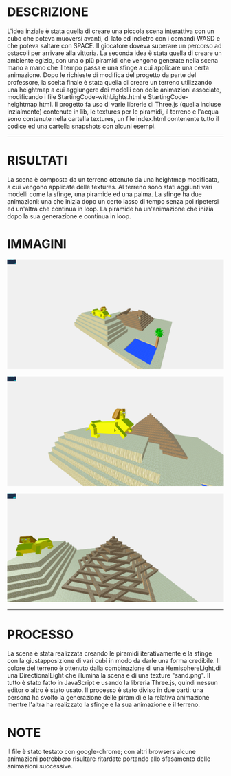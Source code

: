 <meta charset="utf-8">

# DESCRIZIONE

L'idea inziale è stata quella di creare una piccola scena interattiva con un cubo che poteva muoversi avanti, di lato ed indietro
con i comandi WASD e che poteva saltare con SPACE. Il giocatore doveva superare un percorso ad ostacoli per arrivare alla vittoria.
La seconda idea è stata quella di creare un ambiente egizio, con una o più piramidi che vengono generate 
nella scena mano a mano che il tempo passa e una sfinge a cui applicare una certa animazione.
Dopo le richieste di modifica del progetto da parte del professore, la scelta finale è stata quella di creare un terreno
utilizzando una heightmap a cui aggiungere dei modelli con delle animazioni 
associate, modificando i file StartingCode-withLights.html e StartingCode-heightmap.html.
Il progetto fa uso di varie librerie di Three.js (quella incluse inzialmente) contenute in lib, le textures
per le piramidi, il terreno e l'acqua sono contenute nella cartella textures, un file index.html contenente tutto il codice ed 
una cartella snapshots con alcuni esempi.


----------------------------------------------------------------------------------------------------------------------------

# RISULTATI
La scena è composta da un terreno ottenuto da una heightmap modificata, a cui vengono applicate delle textures.
Al terreno sono stati aggiunti vari modelli come la sfinge, una piramide ed una palma.
La sfinge ha due animazioni: una che inizia dopo un certo lasso di tempo senza poi ripetersi ed un'altra che continua
in loop.
La piramide ha un'animazione che inizia dopo la sua generazione e continua in loop.


# IMMAGINI

![Example 1](snapshots/Immagine1.png)

![Example 2](snapshots/Immagine2.png)

![Example 3](snapshots/Immagine3.png)


--------------------------------------------------------------------------------------------------------------------------------

# PROCESSO

La scena è stata realizzata creando le piramidi iterativamente e la sfinge con la giustapposizione di vari cubi in modo da darle una 
forma credibile. Il colore del terreno è ottenuto dalla combinazione di una HemisphereLight,di una DirectionalLight che illumina la scena e 
di una texture "sand.png".
Il tutto è stato fatto in JavaScript e usando la libreria Three.js, quindi nessun editor o altro è stato usato. 
Il processo è stato diviso in due parti: una persona ha svolto la generazione delle piramidi e la relativa animazione mentre l'altra 
ha realizzato la sfinge e la sua animazione e il terreno. 

# NOTE


Il file è stato testato con google-chrome; con altri browsers alcune animazioni potrebbero risultare ritardate portando allo sfasamento delle 
animazioni successive.

<!-- Markdeep: -->

 